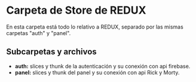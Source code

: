 # Carpeta de Store de REDUX

En esta carpeta está todo lo relativo a REDUX, separado por las mismas carpetas "auth" y "panel".

## Subcarpetas y archivos

- **auth:** slices y thunk de la autenticación y su conexión con api firebase.
- **panel:** slices y thunk del panel y su conexión con api Rick y Morty.